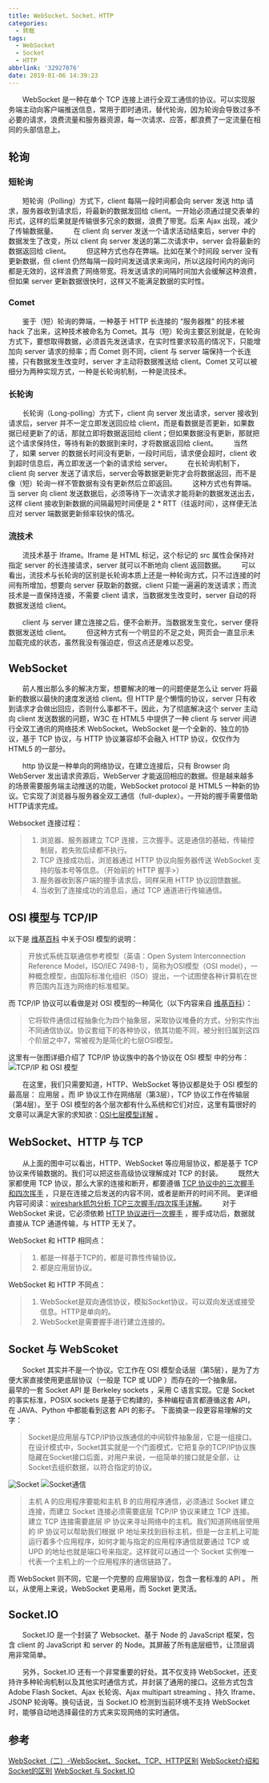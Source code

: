 ```yaml
---
title: WebSocket、Socket、HTTP
categories:
  - 转载
tags:
  - WebSocket
  - Socket
  - HTTP
abbrlink: '32927076'
date: 2019-01-06 14:39:23
---
```

&#8195;&#8195;WebSocket 是一种在单个 TCP 连接上进行全双工通信的协议。可以实现服务端主动向客户端推送信息，常用于即时通讯，替代轮询，因为轮询会导致过多不必要的请求，浪费流量和服务器资源，每一次请求、应答，都浪费了一定流量在相同的头部信息上。
<!-- more -->

## 轮询
### 短轮询
&#8195;&#8195;短轮询（Polling）方式下，client 每隔一段时间都会向 server 发送 http 请求，服务器收到请求后，将最新的数据发回给 client。一开始必须通过提交表单的形式，这样的后果就是传输很多冗余的数据，浪费了带宽。后来 Ajax 出现，减少了传输数据量。
&#8195;&#8195;在 client 向 server 发送一个请求活动结束后，server 中的数据发生了改变，所以 client 向 server 发送的第二次请求中，server 会将最新的数据返回给 client。
&#8195;&#8195;但这种方式也存在弊端。比如在某个时间段 server 没有更新数据，但 client 仍然每隔一段时间发送请求来询问，所以这段时间内的询问都是无效的，这样浪费了网络带宽。将发送请求的间隔时间加大会缓解这种浪费，但如果 server 更新数据很快时，这样又不能满足数据的实时性。

### Comet
&#8195;&#8195;鉴于（短）轮询的弊端，一种基于 HTTP 长连接的 “服务器推” 的技术被 hack 了出来，这种技术被命名为 Comet。其与（短）轮询主要区别就是，在轮询方式下，要想取得数据，必须首先发送请求，在实时性要求较高的情况下，只能增加向 server 请求的频率；而 Comet 则不同，client 与 server 端保持一个长连接，只有数据发生改变时，server 才主动将数据推送给 client。Comet 又可以被细分为两种实现方式，一种是长轮询机制，一种是流技术。

### 长轮询
&#8195;&#8195;长轮询（Long-polling）方式下，client 向 server 发出请求，server 接收到请求后，server 并不一定立即发送回应给 client，而是看数据是否更新，如果数据已经更新了的话，那就立即将数据返回给 client；但如果数据没有更新，那就把这个请求保持住，等待有新的数据到来时，才将数据返回给 client。
&#8195;&#8195;当然了，如果 server 的数据长时间没有更新，一段时间后，请求便会超时，client 收到超时信息后，再立即发送一个新的请求给 server。
&#8195;&#8195;在长轮询机制下，client 向 server 发送了请求后，server会等数据更新完才会将数据返回，而不是像（短）轮询一样不管数据有没有更新然后立即返回。
&#8195;&#8195;这种方式也有弊端。当 server 向 client 发送数据后，必须等待下一次请求才能将新的数据发送出去，这样 client 接收到新数据的间隔最短时间便是 2 * RTT（往返时间），这样便无法应对 server 端数据更新频率较快的情况。

### 流技术
&#8195;&#8195;流技术基于 Iframe。Iframe 是 HTML 标记，这个标记的 src 属性会保持对指定 server 的长连接请求，server 就可以不断地向 client 返回数据。
&#8195;&#8195;可以看出，流技术与长轮询的区别是长轮询本质上还是一种轮询方式，只不过连接的时间有所增加，想要向 server 获取新的数据，client 只能一遍遍的发送请求；而流技术是一直保持连接，不需要 client 请求，当数据发生改变时，server 自动的将数据发送给 client。

&#8195;&#8195;client 与 server 建立连接之后，便不会断开。当数据发生变化，server 便将数据发送给 client。
&#8195;&#8195;但这种方式有一个明显的不足之处，网页会一直显示未加载完成的状态，虽然我没有强迫症，但这点还是难以忍受。

## WebSocket
&#8195;&#8195;前人推出那么多的解决方案，想要解决的唯一的问题便是怎么让 server 将最新的数据以最快的速度发送给 client。但 HTTP 是个懒惰的协议，server 只有收到请求才会做出回应，否则什么事都不干。因此，为了彻底解决这个 server 主动向 client 发送数据的问题，W3C 在 HTML5 中提供了一种 client 与 server 间进行全双工通讯的网络技术 WebSocket。WebSocket 是一个全新的、独立的协议，基于 TCP 协议，与 HTTP 协议兼容却不会融入 HTTP 协议，仅仅作为 HTML5 的一部分。

&#8195;&#8195;http 协议是一种单向的网络协议，在建立连接后，只有 Browser 向 WebServer 发出请求资源后，WebServer 才能返回相应的数据。但是越来越多的场景需要服务端主动推送的功能，WebSocket protocol 是 HTML5 一种新的协议。它实现了浏览器与服务器全双工通信（full-duplex）。一开始的握手需要借助HTTP请求完成。

Websocket 连接过程：
> 1. 浏览器、服务器建立 TCP 连接，三次握手。这是通信的基础，传输控制层，若失败后续都不执行。
> 2. TCP 连接成功后，浏览器通过 HTTP 协议向服务器传送 WebSocket 支持的版本号等信息。（开始前的 HTTP 握手>）
> 3. 服务器收到客户端的握手请求后，同样采用 HTTP 协议回馈数据。
> 4. 当收到了连接成功的消息后，通过 TCP 通道进行传输通信。

## OSI 模型与 TCP/IP
以下是 [维基百科](http://zh.wikipedia.org/wiki/OSI%E6%A8%A1%E5%9E%8B) 中关于OSI 模型的说明：
> 开放式系统互联通信参考模型（英语：Open System Interconnection Reference Model，ISO/IEC 7498-1），简称为OSI模型（OSI model），一种概念模型，由国际标准化组织（ISO）提出，一个试图使各种计算机在世界范围内互连为网络的标准框架。

而 TCP/IP 协议可以看做是对 OSI 模型的一种简化（以下内容来自 [维基百科](http://zh.wikipedia.org/wiki/TCP/IP%E5%8D%8F%E8%AE%AE%E6%97%8F)）：
> 它将软件通信过程抽象化为四个抽象层，采取协议堆叠的方式，分别实作出不同通信协议。协议套组下的各种协议，依其功能不同，被分别归属到这四个阶层之中7，常被视为是简化的七层OSI模型。

这里有一张图详细介绍了 TCP/IP 协议族中的各个协议在 OSI 模型 中的分布：
![TCP/IP 和 OSI 模型](/imgs/OSImodel.png)

&#8195;&#8195;在这里，我们只需要知道，HTTP、WebSocket 等协议都是处于 OSI 模型的最高层： 应用层 。而 IP 协议工作在网络层（第3层），TCP 协议工作在传输层（第4层）。至于 OSI 模型的各个层次都有什么系统和它们对应，这里有篇很好的文章可以满足大家的求知欲：[OSI七层模型详解](http://blog.csdn.net/yaopeng_2005/article/details/7064869) 。

## WebSocket、HTTP 与 TCP
&#8195;&#8195;从上面的图中可以看出，HTTP、WebSocket 等应用层协议，都是基于 TCP 协议来传输数据的。我们可以把这些高级协议理解成对 TCP 的封装。
&#8195;&#8195;既然大家都使用 TCP 协议，那么大家的连接和断开，都要遵循 [TCP 协议中的三次握手和四次挥手](http://blog.csdn.net/whuslei/article/details/6667471) ，只是在连接之后发送的内容不同，或者是断开的时间不同。
更详细内容可阅读：[wireshark抓包分析 TCP三次握手/四次挥手详解](http://www.seanyxie.com/a/jisuanjijichu/wangluo/2019/0319/8.html)。
&#8195;&#8195;对于 WebSocket 来说，它必须依赖 [HTTP 协议进行一次握手](http://tools.ietf.org/html/rfc6455#section-4) ，握手成功后，数据就直接从 TCP 通道传输，与 HTTP 无关了。

WebSocket 和 HTTP 相同点：
> 1. 都是一样基于TCP的，都是可靠性传输协议。
> 2. 都是应用层协议。

WebSocket 和 HTTP 不同点：
> 1. WebSocket是双向通信协议，模拟Socket协议，可以双向发送或接受信息。HTTP是单向的。
> 2. WebSocket是需要握手进行建立连接的。

## Socket 与 WebScoket
&#8195;&#8195;Socket 其实并不是一个协议。它工作在 OSI 模型会话层（第5层），是为了方便大家直接使用更底层协议（一般是 TCP 或 UDP ）而存在的一个抽象层。
&#8195;&#8195;最早的一套 Socket API 是 Berkeley sockets ，采用 C 语言实现。它是 Socket 的事实标准，POSIX sockets 是基于它构建的，多种编程语言都遵循这套 API，在 JAVA、Python 中都能看到这套 API 的影子。
下面摘录一段更容易理解的文字：
> Socket是应用层与TCP/IP协议族通信的中间软件抽象层，它是一组接口。在设计模式中，Socket其实就是一个门面模式，它把复杂的TCP/IP协议族隐藏在Socket接口后面，对用户来说，一组简单的接口就是全部，让Socket去组织数据，以符合指定的协议。

![Socket](/imgs/socket1.png)
![Socket通信](/imgs/sockettraffic.png)

> 主机 A 的应用程序要能和主机 B 的应用程序通信，必须通过 Socket 建立连接，而建立 Socket 连接必须需要底层 TCP/IP 协议来建立 TCP 连接。建立 TCP 连接需要底层 IP 协议来寻址网络中的主机。我们知道网络层使用的 IP 协议可以帮助我们根据 IP 地址来找到目标主机，但是一台主机上可能运行着多个应用程序，如何才能与指定的应用程序通信就要通过 TCP 或 UPD 的地址也就是端口号来指定。这样就可以通过一个 Socket 实例唯一代表一个主机上的一个应用程序的通信链路了。

而 WebSocket 则不同，它是一个完整的 应用层协议，包含一套标准的 API 。
所以，从使用上来说，WebSocket 更易用，而 Socket 更灵活。

## Socket.IO
&#8195;&#8195;Socket.IO 是一个封装了 Websocket、基于 Node 的 JavaScript 框架，包含 client 的 JavaScript 和 server 的 Node。其屏蔽了所有底层细节，让顶层调用非常简单。

&#8195;&#8195;另外，Socket.IO 还有一个非常重要的好处。其不仅支持 WebSocket，还支持许多种轮询机制以及其他实时通信方式，并封装了通用的接口。这些方式包含 Adobe Flash Socket、Ajax 长轮询、Ajax multipart streaming 、持久 Iframe、JSONP 轮询等。换句话说，当 Socket.IO 检测到当前环境不支持 WebSocket 时，能够自动地选择最佳的方式来实现网络的实时通信。

## 参考
[WebSocket（二）-WebSocket、Socket、TCP、HTTP区别](https://www.cnblogs.com/merray/p/7918977.html)
[WebSocket介绍和Socket的区别](https://blog.csdn.net/wwd0501/article/details/54582912)
[WebSocket 与 Socket.IO](https://segmentfault.com/a/1190000006899960)

